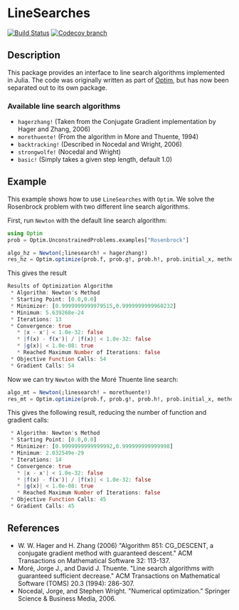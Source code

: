 # LineSearches

[![Build Status](https://travis-ci.org/JuliaNLSolvers/LineSearches.jl.svg?branch=master)](https://travis-ci.org/JuliaNLSolvers/LineSearches.jl)
[![Codecov branch](https://img.shields.io/codecov/c/github/JuliaNLSolvers/LineSearches.jl/master.svg?maxAge=2592000)](https://codecov.io/gh/JuliaNLSolvers/LineSearches.jl)

## Description
This package provides an interface to line search algorithms implemented in Julia.
The code was originally written as part of [Optim](https://github.com/JuliaNLSolvers/Optim.jl),
but has now been separated out to its own package.

### Available line search algorithms
* `hagerzhang!` (Taken from the Conjugate Gradient implementation
  by Hager and Zhang, 2006)
* `morethuente!` (From the algorithm in More and Thuente, 1994)
* `backtracking!` (Described in Nocedal and Wright, 2006)
* `strongwolfe!` (Nocedal and Wright)
* `basic!` (Simply takes a given step length, default 1.0)

## Example
This example shows how to use `LineSearches` with `Optim`.
We solve the Rosenbrock problem with two different line search algorithms.

First, run `Newton` with the default line search algorithm:
```julia
using Optim
prob = Optim.UnconstrainedProblems.examples["Rosenbrock"]

algo_hz = Newton(;linesearch! = hagerzhang!)
res_hz = Optim.optimize(prob.f, prob.g!, prob.h!, prob.initial_x, method=algo_hz)
```

This gives the result
``` julia
Results of Optimization Algorithm
 * Algorithm: Newton's Method
 * Starting Point: [0.0,0.0]
 * Minimizer: [0.9999999999979515,0.9999999999960232]
 * Minimum: 5.639268e-24
 * Iterations: 13
 * Convergence: true
   * |x - x'| < 1.0e-32: false
   * |f(x) - f(x')| / |f(x)| < 1.0e-32: false
   * |g(x)| < 1.0e-08: true
   * Reached Maximum Number of Iterations: false
 * Objective Function Calls: 54
 * Gradient Calls: 54
```

Now we can try `Newton` with the Moré Thuente line search:
``` julia
algo_mt = Newton(;linesearch! = morethuente!)
res_mt = Optim.optimize(prob.f, prob.g!, prob.h!, prob.initial_x, method=algo_mt)
```

This gives the following result, reducing the number of function and gradient calls:
``` julia
 * Algorithm: Newton's Method
 * Starting Point: [0.0,0.0]
 * Minimizer: [0.9999999999999992,0.999999999999998]
 * Minimum: 2.032549e-29
 * Iterations: 14
 * Convergence: true
   * |x - x'| < 1.0e-32: false
   * |f(x) - f(x')| / |f(x)| < 1.0e-32: false
   * |g(x)| < 1.0e-08: true
   * Reached Maximum Number of Iterations: false
 * Objective Function Calls: 45
 * Gradient Calls: 45
```

## References
- W. W. Hager and H. Zhang (2006) "Algorithm 851: CG_DESCENT, a conjugate gradient method with guaranteed descent." ACM Transactions on Mathematical Software 32: 113-137.
- Moré, Jorge J., and David J. Thuente. "Line search algorithms with guaranteed sufficient decrease." ACM Transactions on Mathematical Software (TOMS) 20.3 (1994): 286-307.
- Nocedal, Jorge, and Stephen Wright. "Numerical optimization." Springer Science & Business Media, 2006.
